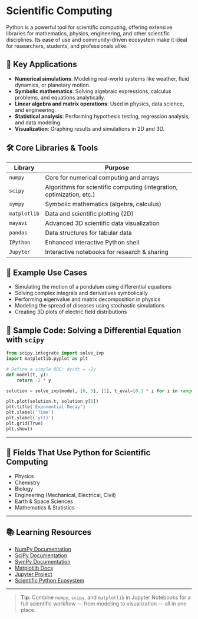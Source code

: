 # Scientific Computing

Python is a powerful tool for scientific computing, offering extensive libraries for mathematics, physics, engineering, and other scientific disciplines. Its ease of use and community-driven ecosystem make it ideal for researchers, students, and professionals alike.

## 🧪 Key Applications

- **Numerical simulations**: Modeling real-world systems like weather, fluid dynamics, or planetary motion.
- **Symbolic mathematics**: Solving algebraic expressions, calculus problems, and equations analytically.
- **Linear algebra and matrix operations**: Used in physics, data science, and engineering.
- **Statistical analysis**: Performing hypothesis testing, regression analysis, and data modeling.
- **Visualization**: Graphing results and simulations in 2D and 3D.

## 🛠️ Core Libraries & Tools

| Library      | Purpose                                                               |
| ------------ | --------------------------------------------------------------------- |
| `numpy`      | Core for numerical computing and arrays                               |
| `scipy`      | Algorithms for scientific computing (integration, optimization, etc.) |
| `sympy`      | Symbolic mathematics (algebra, calculus)                              |
| `matplotlib` | Data and scientific plotting (2D)                                     |
| `mayavi`     | Advanced 3D scientific data visualization                             |
| `pandas`     | Data structures for tabular data                                      |
| `IPython`    | Enhanced interactive Python shell                                     |
| `Jupyter`    | Interactive notebooks for research & sharing                          |

## 🔬 Example Use Cases

- Simulating the motion of a pendulum using differential equations
- Solving complex integrals and derivatives symbolically
- Performing eigenvalue and matrix decomposition in physics
- Modeling the spread of diseases using stochastic simulations
- Creating 3D plots of electric field distributions

## 🧠 Sample Code: Solving a Differential Equation with `scipy`

```python
from scipy.integrate import solve_ivp
import matplotlib.pyplot as plt

# Define a simple ODE: dy/dt = -2y
def model(t, y):
    return -2 * y

solution = solve_ivp(model, [0, 5], [1], t_eval=[0.1 * i for i in range(51)])

plt.plot(solution.t, solution.y[0])
plt.title('Exponential Decay')
plt.xlabel('Time')
plt.ylabel('y(t)')
plt.grid(True)
plt.show()
```

---

## 🧬 Fields That Use Python for Scientific Computing

- Physics
- Chemistry
- Biology
- Engineering (Mechanical, Electrical, Civil)
- Earth & Space Sciences
- Mathematics & Statistics

---

## 📚 Learning Resources

- [NumPy Documentation](https://numpy.org/doc/)
- [SciPy Documentation](https://docs.scipy.org/doc/)
- [SymPy Documentation](https://docs.sympy.org/)
- [Matplotlib Docs](https://matplotlib.org/stable/contents.html)
- [Jupyter Project](https://jupyter.org/)
- [Scientific Python Ecosystem](https://scipy.org/)

---

> **Tip**: Combine `numpy`, `scipy`, and `matplotlib` in Jupyter Notebooks for a full scientific workflow — from modeling to visualization — all in one place.

